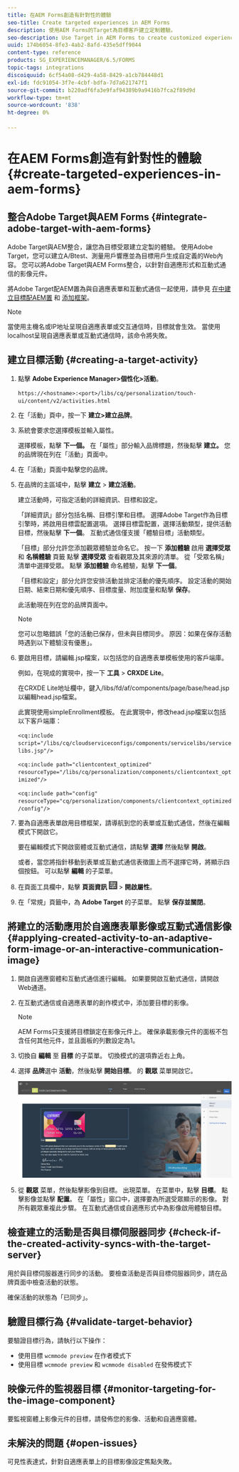 ```yaml
---
title: 在AEM Forms創造有針對性的體驗
seo-title: Create targeted experiences in AEM Forms
description: 使用AEM Forms的Target為目標客戶建立定制體驗。
seo-description: Use Target in AEM Forms to create customized experiences for targeted customers.
uuid: 174b6054-8fe3-4ab2-8afd-435e5dff9044
content-type: reference
products: SG_EXPERIENCEMANAGER/6.5/FORMS
topic-tags: integrations
discoiquuid: 6cf54a08-d429-4a58-8429-a1cb784448d1
exl-id: fdc91054-3f7e-4cbf-bdfa-7d7a621747f1
source-git-commit: b220adf6fa3e9faf94389b9a9416b7fca2f89d9d
workflow-type: tm+mt
source-wordcount: '838'
ht-degree: 0%

---
```


# 在AEM Forms創造有針對性的體驗 {#create-targeted-experiences-in-aem-forms}

## 整合Adobe Target與AEM Forms {#integrate-adobe-target-with-aem-forms}

Adobe Target與AEM整合，讓您為目標受眾建立定製的體驗。 使用Adobe Target，您可以建立A/Btest、測量用戶響應並為目標用戶生成自定義的Web內容。 您可以將Adobe Target與AEM Forms整合，以針對自適應形式和互動式通信的影像元件。

將Adobe Target配AEM置為與自適應表單和互動式通信一起使用，請參見 [在中建立目標配AEM置](/help/sites-administering/target.md) 和 [添加框架](/help/sites-administering/target.md)。

>[!NOTE]
>
>當使用主機名或IP地址呈現自適應表單或交互通信時，目標就會生效。 當使用localhost呈現自適應表單或互動式通信時，該命令將失敗。

## 建立目標活動 {#creating-a-target-activity}

1. 點擊 **Adobe Experience Manager>個性化>活動**。

   `https://<hostname>:<port>/libs/cq/personalization/touch-ui/content/v2/activities.html`

1. 在「活動」頁中，按一下 **建立>建立品牌**。
1. 系統會要求您選擇模板並輸入屬性。

   選擇模板，點擊 **下一個。** 在「屬性」部分輸入品牌標題，然後點擊 **建立。**
您的品牌現在列在「活動」頁面中。

1. 在「活動」頁面中點擊您的品牌。
1. 在品牌的主區域中，點擊 **建立** > **建立活動**。

   建立活動時，可指定活動的詳細資訊、目標和設定。

   「詳細資訊」部分包括名稱、目標引擎和目標。 選擇Adobe Target作為目標引擎時，將啟用目標雲配置選項。 選擇目標雲配置，選擇活動類型，提供活動目標，然後點擊 **下一個**。 互動式通信僅支援「體驗目標」活動類型。

   「目標」部分允許您添加觀眾體驗並命名它。 按一下 **添加體驗** 啟用 **選擇受眾** 和 **名稱體驗** 頁籤 點擊 **選擇受眾** 查看觀眾及其來源的清單。 從「受眾名稱」清單中選擇受眾。 點擊 **添加體驗** 命名體驗，點擊 **下一個**。

   「目標和設定」部分允許您安排活動並排定活動的優先順序。 設定活動的開始日期、結束日期和優先順序、目標度量、附加度量和點擊 **保存**。

   此活動現在列在您的品牌頁面中。

   >[!NOTE]
   >
   >您可以忽略錯誤「您的活動已保存，但未與目標同步。 原因：如果在保存活動時遇到以下體驗沒有優惠」。

1. 要啟用目標，請編輯.jsp檔案，以包括您的自適應表單模板使用的客戶端庫。

   例如，在現成的實現中，按一下 **工具** >  **CRXDE Lite**。

   在CRXDE Lite地址欄中，鍵入/libs/fd/af/components/page/base/head.jsp以編輯head.jsp檔案。

   此實現使用simpleEnrollment模板。 在此實現中，修改head.jsp檔案以包括以下客戶端庫：

   `<cq:include script="/libs/cq/cloudserviceconfigs/components/servicelibs/servicelibs.jsp"/>`

   `<cq:include path="clientcontext_optimized" resourceType="/libs/cq/personalization/components/clientcontext_optimized"/>`

   `<cq:include path="config" resourceType="cq/personalization/components/clientcontext_optimized/config"/>`

1. 要為自適應表單啟用目標框架，請導航到您的表單或互動式通信，然後在編輯模式下開啟它。

   要在編輯模式下開啟窗體或互動式通信，請點擊 **選擇** 然後點擊 **開啟**。

   或者，當您將指針移動到表單或互動式通信表徵圖上而不選擇它時，將顯示四個按鈕。 可以點擊 **編輯** 的子菜單。

1. 在頁面工具欄中，點擊 **頁面資訊** ![主題選項](assets/theme-options.png) > **開啟屬性**。
1. 在「常規」頁籤中，為 **Adobe Target** 的子菜單。 點擊 **保存並關閉**。

## 將建立的活動應用於自適應表單影像或互動式通信影像 {#applying-created-activity-to-an-adaptive-form-image-or-an-interactive-communication-image}

1. 開啟自適應窗體和互動式通信進行編輯。 如果要開啟互動式通信，請開啟Web通道。

1. 在互動式通信或自適應表單的創作模式中，添加要目標的影像。

   >[!NOTE]
   >
   >AEM Forms只支援將目標鎖定在影像元件上。 確保承載影像元件的面板不包含任何其他元件，並且面板的列數設定為1。

1. 切換自 **編輯** 至 **目標** 的子菜單。 切換模式的選項靠近右上角。
1. 選擇 **品牌**&#x200B;選中 **活動**，然後點擊 **開始目標**。 的 **觀眾** 菜單開啟它。

   ![目標菜單](assets/targeting-menu.png)

1. 從 **觀眾** 菜單，然後點擊影像到目標。 出現菜單。 在菜單中，點擊 **目標**。 點擊影像並點擊 **配置**。 在「屬性」窗口中，選擇要為所選受眾顯示的影像。 對所有觀眾重複此步驟。 在互動式通信或自適應形式中為影像啟用體驗目標。

## 檢查建立的活動是否與目標伺服器同步 {#check-if-the-created-activity-syncs-with-the-target-server}

用於與目標伺服器進行同步的活動。 要檢查活動是否與目標伺服器同步，請在品牌頁面中檢查活動的狀態。

確保活動的狀態為「已同步」。

## 驗證目標行為 {#validate-target-behavior}

要驗證目標行為，請執行以下操作：

* 使用目標 `wcmmode preview` 在作者模式下
* 使用目標 `wcmmode preview` 和 `wcmmode disabled` 在發佈模式下

## 映像元件的監視器目標 {#monitor-targeting-for-the-image-component}

要監視窗體上影像元件的目標，請發佈您的影像、活動和自適應窗體。

## 未解決的問題 {#open-issues}

可見性表達式，針對自適應表單上的目標影像設定焦點失敗。
